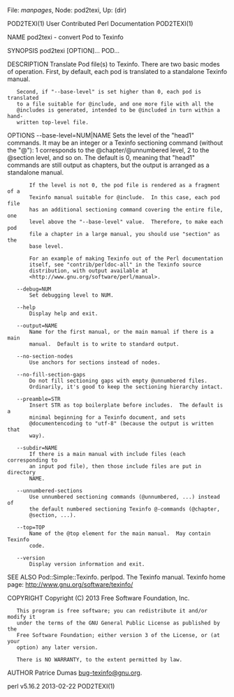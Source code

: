 File: *manpages*,  Node: pod2texi,  Up: (dir)

POD2TEXI(1)           User Contributed Perl Documentation          POD2TEXI(1)



NAME
       pod2texi - convert Pod to Texinfo

SYNOPSIS
         pod2texi [OPTION]... POD...

DESCRIPTION
       Translate Pod file(s) to Texinfo.  There are two basic modes of
       operation.  First, by default, each pod is translated to a standalone
       Texinfo manual.

       Second, if "--base-level" is set higher than 0, each pod is translated
       to a file suitable for @include, and one more file with all the
       @includes is generated, intended to be @included in turn within a hand-
       written top-level file.

OPTIONS
       --base-level=NUM|NAME
           Sets the level of the "head1" commands.  It may be an integer or a
           Texinfo sectioning command (without the "@"): 1 corresponds to the
           @chapter/@unnumbered level, 2 to the @section level, and so on.
           The default is 0, meaning that "head1" commands are still output as
           chapters, but the output is arranged as a standalone manual.

           If the level is not 0, the pod file is rendered as a fragment of a
           Texinfo manual suitable for @include.  In this case, each pod file
           has an additional sectioning command covering the entire file, one
           level above the "--base-level" value.  Therefore, to make each pod
           file a chapter in a large manual, you should use "section" as the
           base level.

           For an example of making Texinfo out of the Perl documentation
           itself, see "contrib/perldoc-all" in the Texinfo source
           distribution, with output available at
           <http://www.gnu.org/software/perl/manual>.

       --debug=NUM
           Set debugging level to NUM.

       --help
           Display help and exit.

       --output=NAME
           Name for the first manual, or the main manual if there is a main
           manual.  Default is to write to standard output.

       --no-section-nodes
           Use anchors for sections instead of nodes.

       --no-fill-section-gaps
           Do not fill sectioning gaps with empty @unnumbered files.
           Ordinarily, it's good to keep the sectioning hierarchy intact.

       --preamble=STR
           Insert STR as top boilerplate before includes.  The default is a
           minimal beginning for a Texinfo document, and sets
           @documentencoding to "utf-8" (because the output is written that
           way).

       --subdir=NAME
           If there is a main manual with include files (each corresponding to
           an input pod file), then those include files are put in directory
           NAME.

       --unnumbered-sections
           Use unnumbered sectioning commands (@unnumbered, ...) instead of
           the default numbered sectioning Texinfo @-commands (@chapter,
           @section, ...).

       --top=TOP
           Name of the @top element for the main manual.  May contain Texinfo
           code.

       --version
           Display version information and exit.

SEE ALSO
       Pod::Simple::Texinfo.  perlpod.  The Texinfo manual.  Texinfo home
       page: <http://www.gnu.org/software/texinfo/>

COPYRIGHT
       Copyright (C) 2013 Free Software Foundation, Inc.

       This program is free software; you can redistribute it and/or modify it
       under the terms of the GNU General Public License as published by the
       Free Software Foundation; either version 3 of the License, or (at your
       option) any later version.

       There is NO WARRANTY, to the extent permitted by law.

AUTHOR
       Patrice Dumas <bug-texinfo@gnu.org>.



perl v5.16.2                      2013-02-22                       POD2TEXI(1)
